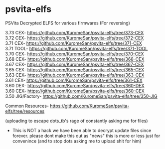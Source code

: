 # psvita-elfs
PSVita Decrypted ELFS for various firmwares (For reversing)

3.73 CEX- https://github.com/KuromeSan/psvita-elfs/tree/373-CEX               
3.72 CEX- https://github.com/KuromeSan/psvita-elfs/tree/372-CEX             
3.71 CEX- https://github.com/KuromeSan/psvita-elfs/tree/371-CEX     
3.71 TOOL- https://github.com/KuromeSan/psvita-elfs/tree/371-TOOL    
3.70 CEX- https://github.com/KuromeSan/psvita-elfs/tree/370-CEX       
3.68 CEX- https://github.com/KuromeSan/psvita-elfs/tree/368-CEX         
3.67 CEX- https://github.com/KuromeSan/psvita-elfs/tree/367-CEX         
3.65 CEX- https://github.com/KuromeSan/psvita-elfs/tree/365-CEX         
3.63 CEX- https://github.com/KuromeSan/psvita-elfs/tree/363-CEX   
3.61 CEX- https://github.com/KuromeSan/psvita-elfs/tree/361-CEX       
3.60 DEX- https://github.com/KuromeSan/psvita-elfs/tree/360-DEX        
3.60 CEX- https://github.com/KuromeSan/psvita-elfs/tree/360-CEX    
3.50 JIG/Factory- https://github.com/KuromeSan/psvita-elfs/tree/350-JIG
    
Common Resources- https://github.com/KuromeSan/psvita-elfs/tree/resources    
     
(uploading to escape dots_tb's rage of constantly asking me for files) 

- This is NOT a hack we have been able to decrypt update files since forever. please dont make this out as "news" this is more or less just for convenince (and to stop dots asking me to upload shit for him)
